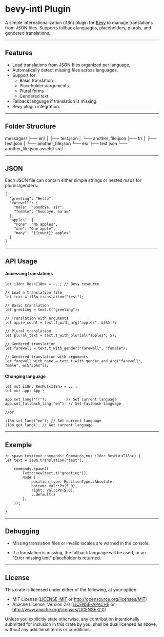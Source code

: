 # bevy-intl Plugin

A simple internationalization (i18n) plugin for [Bevy](https://bevyengine.org/) to manage translations from JSON files. Supports fallback languages, placeholders, plurals, and gendered translations.

---

## Features

-   Load translations from JSON files organized per language.
-   Automatically detect missing files across languages.
-   Support for:
    -   Basic translation
    -   Placeholders/arguments
    -   Plural forms
    -   Gendered text
-   Fallback language if translation is missing.
-   Bevy plugin integration.

---

## Folder Structure

messages/
├── en/
│ ├── test.json
│ └── another_file.json
├── fr/
│ ├── test.json
│ └── another_file.json
└── es/
├── test.json
└── another_file.json
assets/
src/

---

## JSON

Each JSON file can contain either simple strings or nested maps for plurals/genders:

```
{
  "greeting": "Hello",
  "farewell": {
    "male": "Goodbye, sir",
    "female": "Goodbye, ma'am"
  },
  "apples": {
    "none": "No apples",
    "one": "One apple",
    "many": "{{count}} apples"
  }
}
```

---

## API Usage

#### Accessing translations

```
let i18n: Res<I18n> = ...; // Bevy resource

// Load a translation file
let text = i18n.translation("test");

// Basic translation
let greeting = text.t("greeting");

// Translation with arguments
let apple_count = text.t_with_arg("apples", &[&5]);

// Plural translation
let plural_text = text.t_with_plurial("apples", 5);

// Gendered translation
let farewell = text.t_with_gender("farewell", "female");

// Gendered translation with arguments
let farewell_with_name = text.t_with_gender_and_arg("farewell", "male", &[&"John"]);

```

#### Changing language

```
let mut i18n: ResMut<I18n> = ...;
let mut app: App ;

app.set_lang("fr");         // Set current language
app.set_fallback_lang("en"); // Set fallback language

//or

i18n.set_lang("en"); // Set current language
i18n.get_lang(); // Get current language
```

---

## Exemple

```
fn spawn_text(mut commands: Commands,mut i18n: ResMut<I18n>) {
let text = i18n.translation("test");

    commands.spawn((
        Text::new(text.t("greeting")),
        Node {
            position_type: PositionType::Absolute,
            bottom: Val::Px(5.0),
            right: Val::Px(5.0),
            ..default()
        },
    ));

}

```

---

## Debugging

-   Missing translation files or invalid locales are warned in the console.

-   If a translation is missing, the fallback language will be used, or an "Error missing text" placeholder is returned.

---

## License

This crate is licensed under either of the following, at your option:

-   MIT License ([LICENSE-MIT](LICENSE-MIT) or http://opensource.org/licenses/MIT)
-   Apache License, Version 2.0 ([LICENSE-APACHE](LICENSE-APACHE) or http://www.apache.org/licenses/LICENSE-2.0)

Unless you explicitly state otherwise, any contribution intentionally submitted
for inclusion in this crate by you, shall be dual licensed as above, without
any additional terms or conditions.
